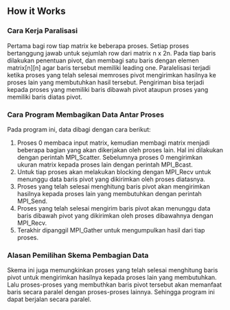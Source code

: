 ## How it Works
### Cara Kerja Paralisasi
Pertama bagi row tiap matrix ke beberapa proses. Setiap proses bertanggung jawab untuk sejumlah row dari matrix n x 2n.
Pada tiap baris dilakukan penentuan pivot, dan membagi satu baris dengan elemen matrix[n][n] agar baris tersebut memiliki leading one.
Paralelisasi terjadi ketika proses yang telah selesai memroses pivot mengirimkan hasilnya ke proses lain yang membutuhkan hasil tersebut.
Pengiriman bisa terjadi kepada proses yang memiliki baris dibawah pivot ataupun proses yang memiliki baris diatas pivot.

### Cara Program Membagikan Data Antar Proses
Pada program ini, data dibagi dengan cara berikut:
1. Proses 0 membaca input matrix, kemudian membagi matrix menjadi beberapa bagian yang akan dikerjakan oleh proses lain. Hal ini dilakukan dengan perintah MPI_Scatter. Sebelumnya proses 0 mengirimkan ukuran matrix kepada proses lain dengan perintah MPI_Bcast.
2. Untuk tiap proses akan melakukan blocking dengan MPI_Recv untuk menunggu data baris pivot yang dikirimkan oleh proses diatasnya.
3. Proses yang telah selesai menghitung baris pivot akan mengirimkan hasilnya kepada proses lain yang membutuhkan dengan perintah MPI_Send.
4. Proses yang telah selesai mengirim baris pivot akan menunggu data baris dibawah pivot yang dikirimkan oleh proses dibawahnya dengan MPI_Recv.
5. Terakhir dipanggil MPI_Gather untuk mengumpulkan hasil dari tiap proses.

### Alasan Pemilihan Skema Pembagian Data
Skema ini juga memungkinkan proses yang telah selesai menghitung baris pivot untuk mengirimkan hasilnya kepada proses lain yang membutuhkan. Lalu proses-proses yang membuthkan baris pivot tersebut akan memanfaat baris secara paralel dengan proses-proses lainnya. Sehingga program ini dapat berjalan secara paralel.
